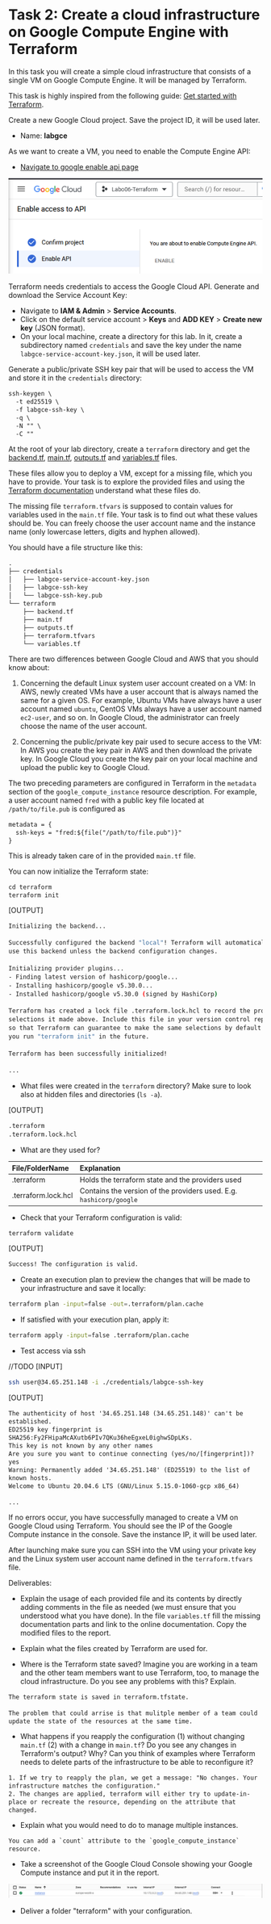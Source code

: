 # Task 2: Create a cloud infrastructure on Google Compute Engine with Terraform

In this task you will create a simple cloud infrastructure that consists of a single VM on Google Compute Engine. It will be
managed by Terraform.

This task is highly inspired from the following guide: [Get started with Terraform](https://cloud.google.com/docs/terraform/get-started-with-terraform).

Create a new Google Cloud project. Save the project ID, it will be used later.

- Name: **labgce**

As we want to create a VM, you need to enable the Compute Engine API:

- [Navigate to google enable api page](https://console.cloud.google.com/flows/enableapi?apiid=compute.googleapis.com)

![EnableAPI](./img/enableAPI.png)

Terraform needs credentials to access the Google Cloud API. Generate and download the Service Account Key:

- Navigate to **IAM & Admin** > **Service Accounts**.
- Click on the default service account > **Keys** and **ADD KEY** > **Create new key** (JSON format).
- On your local machine, create a directory for this lab. In it, create a subdirectory named `credentials` and save the key under the name `labgce-service-account-key.json`, it will be used later.

Generate a public/private SSH key pair that will be used to access the VM and store it in the `credentials` directory:

    ssh-keygen \
      -t ed25519 \
      -f labgce-ssh-key \
      -q \
      -N "" \
      -C ""

At the root of your lab directory, create a `terraform` directory and get the [backend.tf](./appendices/backend.tf), [main.tf](./appendices/main.tf), [outputs.tf](./appendices/outputs.tf) and [variables.tf](./appendices/variables.tf) files.

These files allow you to deploy a VM, except for a missing file, which you have to provide. Your task is to explore the provided files and using the [Terraform documentation](https://www.terraform.io/docs) understand what these files do.

The missing file `terraform.tfvars` is supposed to contain values for variables used in the `main.tf` file. Your task is to find out what these values should be. You can freely choose the user account name and the instance name (only lowercase letters, digits and hyphen allowed).

You should have a file structure like this:

    .
    ├── credentials
    │   ├── labgce-service-account-key.json
    │   ├── labgce-ssh-key
    │   └── labgce-ssh-key.pub
    └── terraform
        ├── backend.tf
        ├── main.tf
        ├── outputs.tf
        ├── terraform.tfvars
        └── variables.tf

There are two differences between Google Cloud and AWS that you should know about:

1. Concerning the default Linux system user account created on a VM: In AWS, newly created VMs have a user account that is always named the same for a given OS. For example, Ubuntu VMs have always have a user account named `ubuntu`, CentOS VMs always have a user account named `ec2-user`, and so on. In Google Cloud, the administrator can freely choose the name of the user account.

2. Concerning the public/private key pair used to secure access to the VM: In AWS you create the key pair in AWS and then download the private key. In Google Cloud you create the key pair on your local machine and upload the public key to Google Cloud.

The two preceding parameters are configured in Terraform in the `metadata` section of the `google_compute_instance` resource description. For example, a user account named `fred` with a public key file located at `/path/to/file.pub` is configured as

    metadata = {
      ssh-keys = "fred:${file("/path/to/file.pub")}"
    }

This is already taken care of in the provided `main.tf` file.

You can now initialize the Terraform state:

    cd terraform
    terraform init

[OUTPUT]

```bash
Initializing the backend...

Successfully configured the backend "local"! Terraform will automatically
use this backend unless the backend configuration changes.

Initializing provider plugins...
- Finding latest version of hashicorp/google...
- Installing hashicorp/google v5.30.0...
- Installed hashicorp/google v5.30.0 (signed by HashiCorp)

Terraform has created a lock file .terraform.lock.hcl to record the provider
selections it made above. Include this file in your version control repository
so that Terraform can guarantee to make the same selections by default when
you run "terraform init" in the future.

Terraform has been successfully initialized!

...
```

- What files were created in the `terraform` directory? Make sure to look also at hidden files and directories (`ls -a`).

[OUTPUT]

```bash
.terraform
.terraform.lock.hcl
```

- What are they used for?

| File/FolderName     | Explanation                                                         |
| :------------------ | :------------------------------------------------------------------ |
| .terraform          | Holds the terraform state and the providers used                    |
| .terraform.lock.hcl | Contains the version of the providers used. E.g. `hashicorp/google` |

- Check that your Terraform configuration is valid:

```bash
terraform validate
```

[OUTPUT]

```bash
Success! The configuration is valid.
```

- Create an execution plan to preview the changes that will be made to your infrastructure and save it locally:

```bash
terraform plan -input=false -out=.terraform/plan.cache
```

- If satisfied with your execution plan, apply it:

```bash
terraform apply -input=false .terraform/plan.cache
```

- Test access via ssh

//TODO
[INPUT]

```bash
ssh user@34.65.251.148 -i ./credentials/labgce-ssh-key
```

[OUTPUT]

```
The authenticity of host '34.65.251.148 (34.65.251.148)' can't be established.
ED25519 key fingerprint is SHA256:Fy2FHipaMcAXutb6PIv7QKu36heEgxeL0ighwSDpLKs.
This key is not known by any other names
Are you sure you want to continue connecting (yes/no/[fingerprint])? yes
Warning: Permanently added '34.65.251.148' (ED25519) to the list of known hosts.
Welcome to Ubuntu 20.04.6 LTS (GNU/Linux 5.15.0-1060-gcp x86_64)

...
```

If no errors occur, you have successfully managed to create a VM on Google Cloud using Terraform. You should see the IP of the Google Compute instance in the console. Save the instance IP, it will be used later.

After launching make sure you can SSH into the VM using your private
key and the Linux system user account name defined in the `terraform.tfvars` file.

Deliverables:

- Explain the usage of each provided file and its contents by directly adding comments in the file as needed (we must ensure that you understood what you have done). In the file `variables.tf` fill the missing documentation parts and link to the online documentation. Copy the modified files to the report.

- Explain what the files created by Terraform are used for.

- Where is the Terraform state saved? Imagine you are working in a team and the other team members want to use Terraform, too, to manage the cloud infrastructure. Do you see any problems with this? Explain.

```
The terraform state is saved in terraform.tfstate.

The problem that could arrise is that mulitple member of a team could update the state of the resources at the same time.
```

- What happens if you reapply the configuration (1) without changing `main.tf` (2) with a change in `main.tf`? Do you see any changes in Terraform's output? Why? Can you think of examples where Terraform needs to delete parts of the infrastructure to be able to reconfigure it?

```
1. If we try to reapply the plan, we get a message: "No changes. Your infrastructure matches the configuration."
2. The changes are applied, terraform will either try to update-in-place or recreate the resource, depending on the attribute that changed.
```

- Explain what you would need to do to manage multiple instances.

```
You can add a `count` attribute to the `google_compute_instance` resource.
```

- Take a screenshot of the Google Cloud Console showing your Google Compute instance and put it in the report.

![instance](./appendices/images/instance.png)

- Deliver a folder "terraform" with your configuration.
